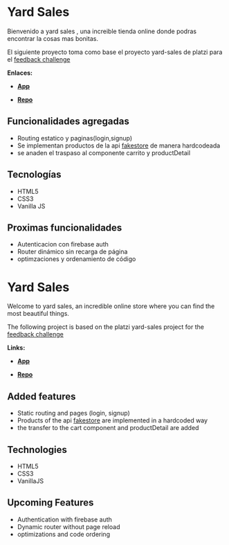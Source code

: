 # Yard Sales

Bienvenido a yard sales , una increible tienda online donde podras encontrar la cosas mas bonitas.

El siguiente proyecto toma como base el proyecto yard-sales de platzi para el [feedback challenge](https://platzi.com/blog/feedbackchallenge-comparte-tu-proyecto-y-aprende-en-comunidad/?utm_source=Iterable&utm_medium=email&utm_campaign=20221028-AC-active-FeedbackChallenge)

**Enlaces:**
- [**App**](https://yard-sales-9043f.firebaseapp.com/)

- [**Repo**](https://github.com/davc93/yard-sales)

## Funcionalidades agregadas

- Routing estatico y paginas(login,signup)
- Se implementan productos de la api [fakestore](https://fakeapi.platzi.com/doc/) de manera hardcodeada
- se anaden el traspaso al componente carrito y productDetail
## Tecnologías
- HTML5
- CSS3
- Vanilla JS

## Proximas funcionalidades
- Autenticacion con firebase auth
- Router dinámico sin recarga de página
- optimzaciones y ordenamiento de código


# Yard Sales

Welcome to yard sales, an incredible online store where you can find the most beautiful things.

The following project is based on the platzi yard-sales project for the [feedback challenge](https://platzi.com/blog/feedbackchallenge-share-your-project-and-learn-in-community/?utm_source=Iterable&utm_medium=email&utm_campaign=20221028-AC-active-FeedbackChallenge)

**Links:**
- [**App**](https://yard-sales-9043f.firebaseapp.com/)

- [**Repo**](https://github.com/davc93/yard-sales)

## Added features

- Static routing and pages (login, signup)
- Products of the api [fakestore](https://fakeapi.platzi.com/doc/) are implemented in a hardcoded way
- the transfer to the cart component and productDetail are added
## Technologies
- HTML5
- CSS3
- VanillaJS

## Upcoming Features
- Authentication with firebase auth
- Dynamic router without page reload
- optimizations and code ordering